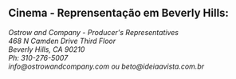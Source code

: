 <h2>Cinema - Reprensentação em Beverly Hills:</h2>

<address>
Ostrow and Company - Producer's Representatives
<br>
468 N Camden Drive Third Floor
<br>
Beverly Hills, CA 90210
<br>
Ph: 310-276-5007
<br>
 info@ostrowandcompany.com ou beto@ideiaavista.com.br
</address>
